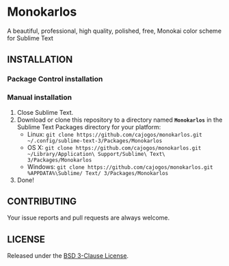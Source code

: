 # Monokarlos

A beautiful, professional, high quality, polished, free, Monokai color scheme for Sublime Text

## INSTALLATION

### Package Control installation



### Manual installation

1. Close Sublime Text.
2. Download or clone this repository to a directory named **`Monokarlos`** in the Sublime Text Packages directory for your platform:
    * Linux: `git clone https://github.com/cajogos/monokarlos.git ~/.config/sublime-text-3/Packages/Monokarlos`
    * OS X: `git clone https://github.com/cajogos/monokarlos.git ~/Library/Application\ Support/Sublime\ Text\ 3/Packages/Monokarlos`
    * Windows: `git clone https://github.com/cajogos/monokarlos.git %APPDATA%\Sublime/ Text/ 3/Packages/Monokarlos`
3. Done!

## CONTRIBUTING

Your issue reports and pull requests are always welcome.

## LICENSE

Released under the [BSD 3-Clause License](LICENSE).

